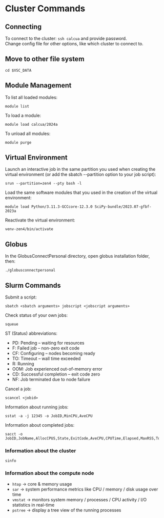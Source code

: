 # Cluster Commands

## Connecting

To connect to the cluster: `ssh calcua` and provide password. \
Change config file for other options, like which cluster to connect to.

## Move to other file system

```
cd $VSC_DATA
```

## Module Management

To list all loaded modules:

```
module list
```

To load a module:

```
module load calcua/2024a
```

To unload all modules:

```
module purge
```

## Virtual Environment
Launch an interactive job in the same partition you used when creating the virtual environment (or add the sbatch --partition option to your job script):

```
srun --partition=zen4 --pty bash -l
```

Load the same software modules that you used in the creation of the virtual environment:
```
module load Python/3.11.3-GCCcore-12.3.0 SciPy-bundle/2023.07-gfbf-2023a
```
Reactivate the virtual environment:
```
venv-zen4/bin/activate
```

## Globus

In the GlobusConnectPersonal directory, open globus installation folder, then:

```
./globusconnectpersonal
```

## Slurm Commands

Submit a script:

```
sbatch <sbatch arguments> jobscript <jobscript arguments>
```

Check status of your own jobs:

``` 
squeue
```

ST (Status) abbreviations:

- PD: Pending – waiting for resources
- F: Failed job – non-zero exit code
- CF: Configuring – nodes becoming ready
- TO: Timeout – wall time exceeded
- R: Running
- OOM: Job experienced out-of-memory error
- CD: Successful completion – exit code zero
- NF: Job terminated due to node failure

Cancel a job:

```
scancel <jobid>
```

Information about running jobs:

```
sstat -a -j 12345 -o JobID,MinCPU,AveCPU
```

Information about completed jobs:

```
sacct -o JobID,JobName,AllocCPUS,State,ExitCode,AveCPU,CPUTime,Elapsed,MaxRSS,TotalCPU,Start
```

### Information about the cluster
```
sinfo
```

### Information about the compute node
- `htop` → core & memory usage
- `sar` → system performance metrics like CPU / memory / disk usage over time
- `vmstat` → monitors system memory / processes / CPU activity / I/O statistics in real-time
- `pstree` → display a tree view of the running processes